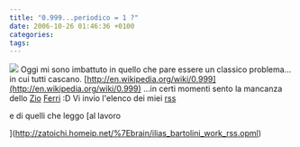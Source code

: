 ```yaml
---
title: "0.999...periodico = 1 ?"
date: 2006-10-26 01:46:36 +0100
categories: 
tags: 
---
```


 ![](http://upload.wikimedia.org/wikipedia/commons/thumb/b/b8/999_Perspective.png/300px-999_Perspective.png) Oggi mi sono imbattuto in quello che pare essere un classico problema... in cui tutti cascano. [http://en.wikipedia.org/wiki/0.999](http://en.wikipedia.org/wiki/0.999) ...in certi momenti sento la mancanza dello [Zio](http://xoomer.alice.it/unicafani/Zio_Ferri.html) [Ferri](http://www.dm.unibo.it/~ferri/index.html) :D Vi invio l'elenco dei miei [rss](http://zatoichi.homeip.net/%7Ebrain/ilias_bartolini_rss.opml)  
  
 e di quelli che leggo [al lavoro  
  
](http://zatoichi.homeip.net/%7Ebrain/ilias_bartolini_work_rss.opml)
